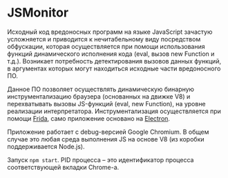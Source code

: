 # JSMonitor
Исходный код вредоносных программ на языке JavaScript зачастую усложняется и приводится к нечитабельному виду посредством обфускации,
которая осуществляется при помощи использования функций динамического исполнения кода (eval, вызов new Function и т.д.). Возникает 
потребность детектирования вызовов данных функций, в аргументах которых могут находиться исходные части вредоносного ПО.

Данное ПО позволяет осуществлять динамическую бинарную инструментализацию браузера (основанных на движке V8) и перехватывать вызовы 
JS-функций (eval, new Function), на уровне реализации интерпретатора. Инструментализация 
осуществляется при помощи [Frida](https://www.frida.re/), само приложение основано на [Electron](https://electronjs.org/).

Приложение работает с debug-версией Google Chromium. В общем случае это любая среда выполнения JS на основе V8 (из коробки поддерживается 
Node.js).

Запуск `npm start`. PID процесса – это идентификатор процесса соответствующей вкладки Chrome-а.
